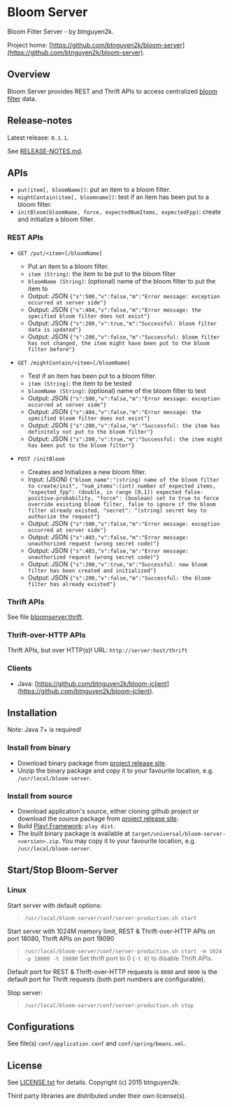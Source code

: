 Bloom Server
============

Bloom Filter Server - by btnguyen2k.

Project home: [https://github.com/btnguyen2k/bloom-server](https://github.com/btnguyen2k/bloom-server).

## Overview ##

Bloom Server provides REST and Thrift APIs to access centralized [bloom filter](http://en.wikipedia.org/wiki/Bloom_filter) data.


## Release-notes ##

Latest release: `0.1.1`.

See [RELEASE-NOTES.md](RELEASE-NOTES.md).


## APIs ##

* `put(item[, bloomName])`: put an item to a bloom filter.
* `mightContain(item[, bloomname])`: test if an item has been put to a bloom filter.
* `initBloom(bloomName, force, expectedNumItems, expectedFpp)`: create and initialize a bloom filter.

### REST APIs ###

* `GET /put/<item>[/bloomName]`
  - Put an item to a bloom filter.
  - `item (String)`: the item to be put to the bloom filter
  - `bloomName (String)`: (optional) name of the bloom filter to put the item to
  - Output: JSON `{"s":500,"v":false,"m":"Error message: exception occurred at server side"}`
  - Output: JSON `{"s":404,"v":false,"m":"Error message: the specified bloom filter does not exist"}`
  - Output: JSON `{"s":200,"v":true,"m":"Successful: bloom filter data is updated"}`
  - Output: JSON `{"s":200,"v":false,"m":"Successful: bloom filter has not changed, the item might have been put to the bloom filter before"}`

* `GET /mightContain/<item>[/bloomName]`
  - Test if an item has been put to a bloom filter.
  - `item (String)`: the item to be tested
  - `bloomName (String)`: (optional) name of the bloom filter to test
  - Output: JSON `{"s":500,"v":false,"m":"Error message: exception occurred at server side"}`
  - Output: JSON `{"s":404,"v":false,"m":"Error message: the specified bloom filter does not exist"}`
  - Output: JSON `{"s":200,"v":false,"m":"Successful: the item has definitely not put to the bloom filter"}`
  - Output: JSON `{"s":200,"v":true,"m":"Successful: the item might has been put to the bloom filter"}`
  
* `POST /initBloom`
  - Creates and Initializes a new bloom filter.
  - Input: (JSON) `{"bloom_name":"(string) name of the bloom filter to create/init", "num_items":(int) number of expected items, "expected_fpp": (double, in range [0,1]) expected false-positive-probability, "force": (boolean) set to true to force override existing bloom filter, false to ignore if the bloom filter already existed, "secret": "(string) secret key to authorize the request"}`
  - Output: JSON `{"s":500,"v":false,"m":"Error message: exception occurred at server side"}`
  - Output: JSON `{"s":403,"v":false,"m":"Error message: unauthorized request (wrong secret code)"}`
  - Output: JSON `{"s":403,"v":false,"m":"Error message: unauthorized request (wrong secret code)"}`
  - Output: JSON `{"s":200,"v":true,"m":"Successful: new bloom filter has been created and initialized"}`
  - Output: JSON `{"s":200,"v":false,"m":"Successful: the bloom filter has already existed"}`

### Thrift APIs ###

See file [bloomserver.thrift](thrift/bloomserver.thrift).

### Thrift-over-HTTP APIs ###

Thrift APIs, but over HTTP(s)! URL: `http://server:host/thrift`

### Clients ###

- Java: [https://github.com/btnguyen2k/bloom-jclient](https://github.com/btnguyen2k/bloom-jclient).


## Installation ##

Note: Java 7+ is required!

### Install from binary ###

- Download binary package from [project release site](https://github.com/btnguyen2k/bloom-server/releases).
- Unzip the binary package and copy it to your favourite location, e.g. `/usr/local/bloom-server`.


### Install from source ###

- Download application's source, either cloning github project or download the source package from [project release site](https://github.com/btnguyen2k/bloom-server/releases).
- Build [Play! Framework](https://www.playframework.com): `play dist`.
- The built binary package is available at `target/universal/bloom-server-<version>.zip`. You may copy it to your favourite location, e.g. `/usr/local/bloom-server`.


## Start/Stop Bloom-Server ##

### Linux ###

Start server with default options:
> `/usr/local/bloom-server/conf/server-production.sh start`

Start server with 1024M memory limit, REST & Thrift-over-HTTP APIs on port 18080, Thrift APIs on port 19090
> `/usr/local/bloom-server/conf/server-production.sh start -m 1024 -p 18080 -t 19090`
Set thrift port to 0 (`-t 0`) to disable Thrift APIs.

Default port for REST & Thrift-over-HTTP requests is `8080` and `9090` is the default port for Thrift requests (both port numbers are configurable).

Stop server:
> `/usr/local/bloom-server/conf/server-production.sh stop`


## Configurations ##

See file(s) `conf/application.conf` and `conf/spring/beans.xml`.


## License ##

See [LICENSE.txt](LICENSE.txt) for details. Copyright (c) 2015 btnguyen2k.

Third party libraries are distributed under their own license(s).
